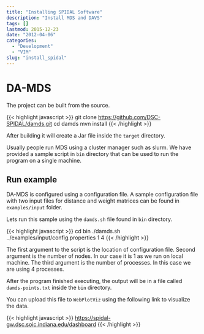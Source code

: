 ```yaml
---
title: "Installing SPIDAL Software"
description: "Install MDS and DAVS"
tags: []
lastmod: 2015-12-23
date: "2012-04-06"
categories:
  - "Development"
  - "VIM"
slug: "install_spidal"
---
```


DA-MDS
======
 
The project can be built from the source.
 
{{< highlight javascript >}}
 git clone https://github.com/DSC-SPIDAL/damds.git
 cd damds
 mvn install
{{< /highlight >}}

After building it will create a Jar file inside the `target` directory.

Usually people run MDS using a cluster manager such as slurm. We have provided a sample script in `bin` directory that can be used to run the program on a single machine.

Run example
-----------

DA-MDS is configured using a configuration file. A sample configuration file with two input files for distance and weight matrices can be found in `examples/input` folder.

Lets run this sample using the `damds.sh` file found in `bin` directory.
 
{{< highlight javascript >}}
 cd bin
 ./damds.sh ../examples/input/config.properties 1 4 
{{< /highlight >}}

The first argument to the script is the location of configuration file. Second argument is the number of nodes. 
In our case it is 1 as we run on local machine. The third argument is the number of processes. In this case we are using 4 processes.

After the program finished executing, the output will be in a file called `damds-points.txt` inside the `bin` directory.

You can upload this file to `WebPlotViz` using the following link to visualize the data. 

{{< highlight javascript >}}
https://spidal-gw.dsc.soic.indiana.edu/dashboard
{{< /highlight >}}




